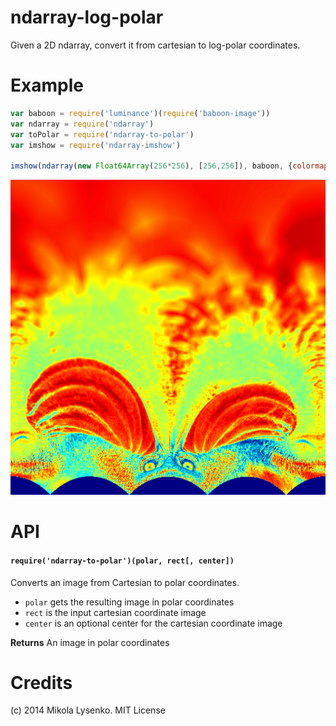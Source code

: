 ndarray-log-polar
================
Given a 2D ndarray, convert it from cartesian to log-polar coordinates.

# Example

```javascript
var baboon = require('luminance')(require('baboon-image'))
var ndarray = require('ndarray')
var toPolar = require('ndarray-to-polar')
var imshow = require('ndarray-imshow')

imshow(ndarray(new Float64Array(256*256), [256,256]), baboon, {colormap: 'grey'})
```

<img src="example/baboon-log.png">

# API

#### `require('ndarray-to-polar')(polar, rect[, center])`
Converts an image from Cartesian to polar coordinates.

* `polar` gets the resulting image in polar coordinates
* `rect` is the input cartesian coordinate image
* `center` is an optional center for the cartesian coordinate image

**Returns** An image in polar coordinates

# Credits
(c) 2014 Mikola Lysenko. MIT License